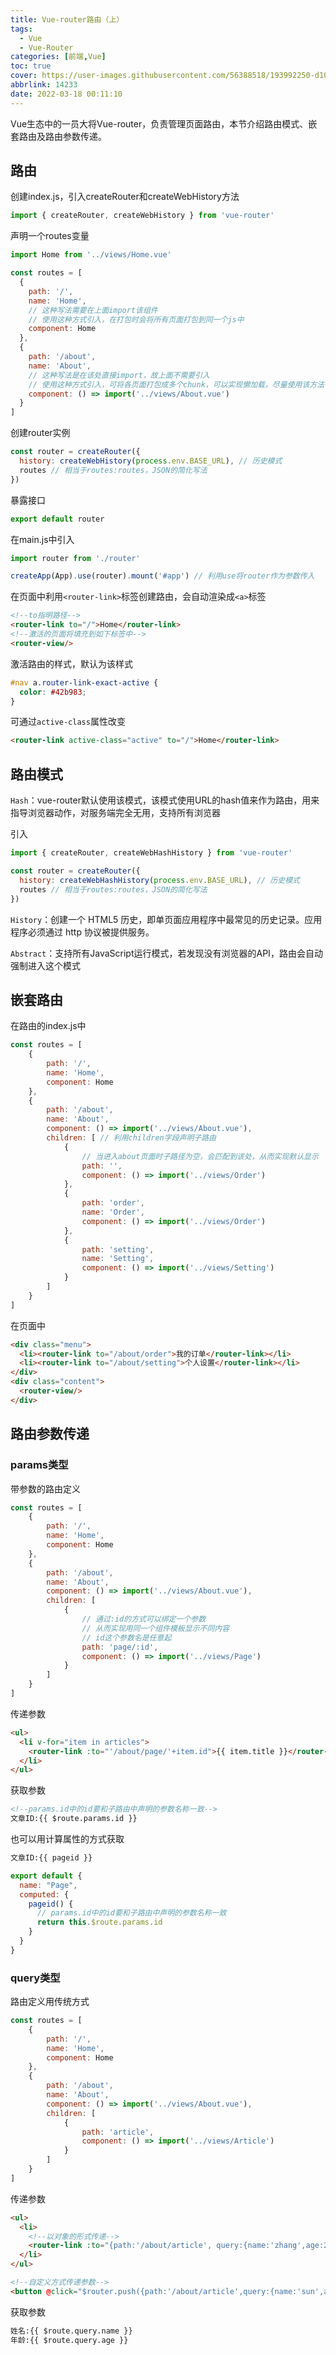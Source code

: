 ```yaml
---
title: Vue-router路由（上）
tags:
  - Vue
  - Vue-Router
categories: [前端,Vue]
toc: true
cover: https://user-images.githubusercontent.com/56388518/193992250-d10a551b-e10e-4341-9cc7-3845ed4d93ec.png
abbrlink: 14233
date: 2022-03-18 00:11:10
---
```


Vue生态中的一员大将Vue-router，负责管理页面路由，本节介绍路由模式、嵌套路由及路由参数传递。

<!--more-->

## 路由

创建index.js，引入createRouter和createWebHistory方法

```js
import { createRouter, createWebHistory } from 'vue-router'
```

声明一个routes变量

```js
import Home from '../views/Home.vue'

const routes = [
  {
    path: '/',
    name: 'Home',
    // 这种写法需要在上面import该组件
    // 使用这种方式引入，在打包时会将所有页面打包到同一个js中
    component: Home
  },
  {
    path: '/about',
    name: 'About',
    // 这种写法是在该处直接import，故上面不需要引入
    // 使用这种方式引入，可将各页面打包成多个chunk，可以实现懒加载，尽量使用该方法
    component: () => import('../views/About.vue')
  }
]
```

创建router实例

```js
const router = createRouter({
  history: createWebHistory(process.env.BASE_URL), // 历史模式
  routes // 相当于routes:routes，JSON的简化写法
})
```

暴露接口

```js
export default router
```

在main.js中引入

```js
import router from './router'

createApp(App).use(router).mount('#app') // 利用use将router作为参数传入
```

在页面中利用`<router-link>`标签创建路由，会自动渲染成`<a>`标签

```html
<!--to指明路径-->
<router-link to="/">Home</router-link>
<!--激活的页面将填充到如下标签中-->
<router-view/>
```

激活路由的样式，默认为该样式

```css
#nav a.router-link-exact-active {
  color: #42b983;
}
```

可通过`active-class`属性改变

```html
<router-link active-class="active" to="/">Home</router-link>
```

## 路由模式

`Hash`：vue-router默认使用该模式，该模式使用URL的hash值来作为路由，用来指导浏览器动作，对服务端完全无用，支持所有浏览器

引入

```js
import { createRouter, createWebHashHistory } from 'vue-router'

const router = createRouter({
  history: createWebHashHistory(process.env.BASE_URL), // 历史模式
  routes // 相当于routes:routes，JSON的简化写法
})
```

`History`：创建一个 HTML5 历史，即单页面应用程序中最常见的历史记录。应用程序必须通过 http 协议被提供服务。

`Abstract`：支持所有JavaScript运行模式，若发现没有浏览器的API，路由会自动强制进入这个模式

## 嵌套路由

在路由的index.js中

```js
const routes = [
    {
        path: '/',
        name: 'Home',
        component: Home
    },
    {
        path: '/about',
        name: 'About',
        component: () => import('../views/About.vue'),
        children: [ // 利用children字段声明子路由
            {
                // 当进入about页面时子路径为空，会匹配到该处，从而实现默认显示
                path: '', 
                component: () => import('../views/Order')
            },
            {
                path: 'order',
                name: 'Order',
                component: () => import('../views/Order')
            },
            {
                path: 'setting',
                name: 'Setting',
                component: () => import('../views/Setting')
            }
        ]
    }
]
```

在页面中

```html
<div class="menu">
  <li><router-link to="/about/order">我的订单</router-link></li>
  <li><router-link to="/about/setting">个人设置</router-link></li>
</div>
<div class="content">
  <router-view/>
</div>
```

## 路由参数传递

### params类型

带参数的路由定义

```js
const routes = [
    {
        path: '/',
        name: 'Home',
        component: Home
    },
    {
        path: '/about',
        name: 'About',
        component: () => import('../views/About.vue'),
        children: [            
            {
                // 通过:id的方式可以绑定一个参数
                // 从而实现用同一个组件模板显示不同内容
                // id这个参数名是任意起
                path: 'page/:id',
                component: () => import('../views/Page')
            }
        ]
    }
]
```

传递参数

```html
<ul>
  <li v-for="item in articles">
    <router-link :to="'/about/page/'+item.id">{{ item.title }}</router-link>
  </li>
</ul>
```

获取参数

```html
<!--params.id中的id要和子路由中声明的参数名称一致-->
文章ID:{{ $route.params.id }}
```

也可以用计算属性的方式获取

```html
文章ID:{{ pageid }}
```

```js
export default {
  name: "Page",
  computed: {
    pageid() {
      // params.id中的id要和子路由中声明的参数名称一致
      return this.$route.params.id
    }
  }
}
```

### query类型

路由定义用传统方式

```js
const routes = [
    {
        path: '/',
        name: 'Home',
        component: Home
    },
    {
        path: '/about',
        name: 'About',
        component: () => import('../views/About.vue'),
        children: [            
            {
                path: 'article',
                component: () => import('../views/Article')
            }
        ]
    }
]
```

传递参数

```html
<ul>
  <li>
    <!--以对象的形式传递-->
    <router-link :to="{path:'/about/article', query:{name:'zhang',age:20}}">文章二</router-link>
  </li>
</ul>
```

```html
<!--自定义方式传递参数-->
<button @click="$router.push({path:'/about/article',query:{name:'sun',age:19}})">文章三</button>
```

获取参数

```html
姓名:{{ $route.query.name }}
年龄:{{ $route.query.age }}
```
